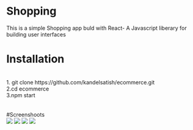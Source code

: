 # Shopping

This is a simple Shopping app buld with React- A Javascript liberary for building user interfaces

# Installation
  <br>
  1. git clone https://github.com/kandelsatish/ecommerce.git <br>
  2.cd ecommerce<br>
  3.npm start<br>
<br><br>
#Screenshoots
<br>
<img src="https://user-images.githubusercontent.com/66763012/123671821-694b4c80-d85e-11eb-8f2b-161d3dfde7d6.png"/>
<img src="https://user-images.githubusercontent.com/66763012/123671837-6cded380-d85e-11eb-94dd-f2a96877a575.png"/>
<img src="https://user-images.githubusercontent.com/66763012/123671854-70725a80-d85e-11eb-8cef-a82e9f755510.png"/>
<img src="https://user-images.githubusercontent.com/66763012/123671865-736d4b00-d85e-11eb-9318-9e81a639ab1b.png"/>

